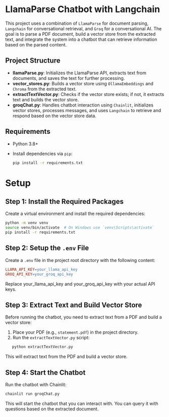 # LlamaParse Chatbot with Langchain

This project uses a combination of `LlamaParse` for document parsing, `Langchain` for conversational retrieval, and `Groq` for a conversational AI. The goal is to parse a PDF document, build a vector store from the extracted text, and integrate the system into a chatbot that can retrieve information based on the parsed content.

## Project Structure

- **llamaParse.py**: Initializes the LlamaParse API, extracts text from documents, and saves the text for further processing.
- **vector_stores.py**: Builds a vector store using `OllamaEmbeddings` and `Chroma` from the extracted text.
- **extractTextVector.py**: Checks if the vector store exists; if not, it extracts text and builds the vector store.
- **groqChat.py**: Handles chatbot interaction using `Chainlit`, initializes vector stores, processes messages, and uses `Langchain` to retrieve and respond based on the vector store data.

## Requirements

- Python 3.8+
- Install dependencies via `pip`:

  ```bash
  pip install -r requirements.txt

# Setup

## Step 1: Install the Required Packages

Create a virtual environment and install the required dependencies:

```bash
python -m venv venv
source venv/bin/activate  # On Windows use `venv\Scripts\activate`
pip install -r requirements.txt
```
## Step 2: Setup the `.env` File

Create a `.env` file in the project root directory with the following content:

```makefile
LLAMA_API_KEY=your_llama_api_key
GROQ_API_KEY=your_groq_api_key
```
Replace your_llama_api_key and your_groq_api_key with your actual API keys.

## Step 3: Extract Text and Build Vector Store

Before running the chatbot, you need to extract text from a PDF and build a vector store:

1. Place your PDF (e.g., `statement.pdf`) in the project directory.
2. Run the `extractTextVector.py` script:

```bash
   python extractTextVector.py
```
This will extract text from the PDF and build a vector store.

## Step 4: Start the Chatbot

Run the chatbot with Chainlit:

```bash
chainlit run groqChat.py
```

This will start the chatbot that you can interact with. You can query it with questions based on the extracted document.